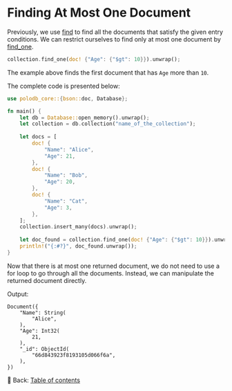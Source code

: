 # Finding At Most One Document

Previously, we use [find](https://docs.rs/polodb_core/latest/polodb_core/struct.Collection.html#method.find) to find all the documents that satisfy the given entry conditions.
We can restrict ourselves to find only at most one document by [find_one](https://docs.rs/polodb_core/latest/polodb_core/struct.Collection.html#method.find_one).

```rust
collection.find_one(doc! {"Age": {"$gt": 10}}).unwrap();
```

The example above finds the first document that has `Age` more than `10`.

The complete code is presented below:

```rust
use polodb_core::{bson::doc, Database};

fn main() {
    let db = Database::open_memory().unwrap();
    let collection = db.collection("name_of_the_collection");
    
    let docs = [
        doc! {
            "Name": "Alice",
            "Age": 21,
        },
        doc! {
            "Name": "Bob",
            "Age": 20,
        },
        doc! {
            "Name": "Cat",
            "Age": 3,
        },
    ];
    collection.insert_many(docs).unwrap();
    
    let doc_found = collection.find_one(doc! {"Age": {"$gt": 10}}).unwrap();
    println!("{:#?}", doc_found.unwrap());
}
```

Now that there is at most one returned document, we do not need to use a for loop to go through all the documents.
Instead, we can manipulate the returned document directly.

Output:

```text
Document({
    "Name": String(
        "Alice",
    ),
    "Age": Int32(
        21,
    ),
    "_id": ObjectId(
        "66d843923f8193105d066f6a",
    ),
})
```

<!-- :arrow_right:  Next:  -->

:blue_book: Back: [Table of contents](./../README.md)
